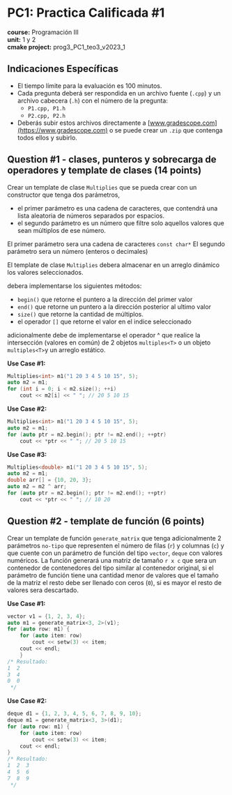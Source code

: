 # PC1: Practica Calificada #1  
**course:** Programación III  
**unit:** 1 y 2  
**cmake project:** prog3_PC1_teo3_v2023_1
## Indicaciones Específicas
- El tiempo límite para la evaluación es 100 minutos.
- Cada pregunta deberá ser respondida en un archivo fuente (`.cpp`) y un archivo cabecera (`.h`) con el número de la pregunta:
    - `P1.cpp, P1.h`
    - `P2.cpp, P2.h`
- Deberás subir estos archivos directamente a [www.gradescope.com](https://www.gradescope.com) o se puede crear un `.zip` que contenga todos ellos y subirlo.


## Question #1 - clases, punteros y sobrecarga de operadores y template de clases (14 points)

Crear un template de clase `Multiplies` que se pueda crear con un constructor que tenga dos parámetros, 
- el primer parámetro es una cadena de caracteres, que contendrá una lista aleatoria de números separados por espacios.
- el segundo parámetro es un número que filtre solo aquellos valores que sean múltiplos de ese número.

El primer parámetro sera una cadena de caracteres `const char*`
El segundo parámetro sera un número (enteros o decimales)

El template de clase `Multiplies` debera almacenar en un arreglo dinámico los valores seleccionados.

debera implementarse los siguientes métodos:
- `begin()` que retorne el puntero a la dirección del primer valor
- `end()` que retorne un puntero a la dirección posterior al ultimo valor
- `size()` que retorne la cantidad de múltiplos.
- el operador `[]` que retorne el valor en el indice seleccionado

adicionalmente debe de implementarse el operador ^ que realice la intersección (valores en común) de 2 objetos `multiples<T>` o un objeto `multiples<T>`y un arreglo estático.

**Use Case #1:**
```cpp
Multiplies<int> m1("1 20 3 4 5 10 15", 5);
auto m2 = m1;
for (int i = 0; i < m2.size(); ++i)
    cout << m2[i] << " "; // 20 5 10 15
```

**Use Case #2:**
```cpp
Multiplies<int> m1("1 20 3 4 5 10 15", 5);
auto m2 = m1;
for (auto ptr = m2.begin(); ptr != m2.end(); ++ptr)
    cout << *ptr << " "; // 20 5 10 15
```
**Use Case #3:**

```cpp
Multiplies<double> m1("1 20 3 4 5 10 15", 5);
auto m2 = m1;
double arr[] = {10, 20, 3};
auto m2 = m2 ^ arr; 
for (auto ptr = m2.begin(); ptr != m2.end(); ++ptr)
    cout << *ptr << " "; // 10 20 
```

## Question #2 - template de función (6 points)

Crear un template de función `generate_matrix` que tenga adicionalmente 2 parámetros `no-tipo` que representen el número de filas (`r`) y columnas (`c`) y que cuente con un parámetro de función del tipo `vector`, `deque` con valores numéricos.
La función generará una matriz de tamaño `r x c` que sera un contenedor de contenedores del tipo similar al contenedor original, si el parámetro de función tiene una cantidad menor de valores que el tamaño de la matriz el resto debe ser llenado con ceros (`0`), si es mayor el resto de valores sera descartado.  

**Use Case #1:**
```cpp
vector v1 = {1, 2, 3, 4};
auto m1 = generate_matrix<3, 2>(v1);
for (auto row: m1) {
    for (auto item: row)
        cout << setw(3) << item;
    cout << endl;
    }
/* Resultado:
1  2  
3  4
0  0
 */
```

**Use Case #2:**
```cpp
deque d1 = {1, 2, 3, 4, 5, 6, 7, 8, 9, 10};
deque m1 = generate_matrix<3, 3>(d1);
for (auto row: m1) {
    for (auto item: row)
        cout << setw(3) << item;
    cout << endl;
}
/* Resultado:
1  2  3
4  5  6
7  8  9
 */
```

